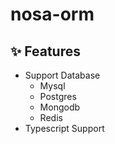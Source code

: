 # nosa-orm

## ✨ Features

- Support Database
  - Mysql
  - Postgres
  - Mongodb
  - Redis
- Typescript Support


